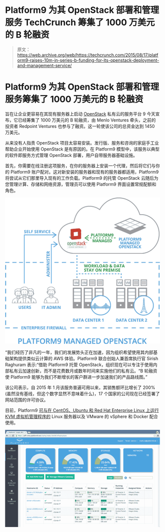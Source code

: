 # Platform9 为其 OpenStack 部署和管理服务 TechCrunch 筹集了 1000 万美元的 B 轮融资

> 原文：<https://web.archive.org/web/https://techcrunch.com/2015/08/17/platform9-raises-10m-in-series-b-funding-for-its-openstack-deployment-and-management-service/>

# Platform9 为其 OpenStack 部署和管理服务筹集了 1000 万美元的 B 轮融资

旨在让企业更容易在其现有服务器上启动 [OpenStack](https://web.archive.org/web/20221210022749/https://www.openstack.org/) 私有云的服务平台 9 今天宣布，它已经筹集了 1000 万美元的 B 轮融资，由 Menlo Ventures 牵头，之前的投资者 Redpoint Ventures 也参与了融资。这一轮使该公司的总资金达到 1450 万美元。

从来没有人指责 OpenStack 项目太容易安装。发行版、服务和咨询的家庭手工业帮助企业开始使用 OpenStack 是有原因的。在 Platform9 模型中，该服务以典型的软件即服务方式管理 OpenStack 部署，用户自带服务器基础设施。

首先，你需要在线注册这项服务，在你的服务器上安装一个代理，然后将它们与你的 Platform9 账户配对。这对新安装的服务器和现有的服务器都适用，Platform9 将尝试从它们那里导入现有的工作负载。Platform9 的托管 OpenStack 云随后为您管理计算、存储和网络资源，管理员可以使用 Platform9 界面设置常规配额和角色。

![3](img/cffe377519f96d6f0f1e466fa4264c74.png)

“我们经历了非凡的一年，我们的发展势头正在加速，因为组织希望使用其内部基础架构提供类似云计算的 AWS 体验。Platform9 联合创始人兼首席执行官 Sirish Raghuram 表示:“借助 Platform9 托管 OpenStack，组织现在可以专注于使用内部私有云加速创新，而不是花费数月或数年时间来实施他们的私有云。“B 轮融资使 Platform9 能够为我们不断增长的客户群进一步加速我们的产品路线图。”

该公司表示，自 2015 年 1 月该服务普遍可用以来，其销售额环比增长了 200%(虽然没有基线，但这个数字显然不意味着什么)，17 个国家的公司现在已经签署了网站范围的许可协议。

目前，Platform9 [可与在 CentOS、Ubuntu 和 Red Hat Enterprise Linux 上运行 KVM 虚拟机管理程序的](https://web.archive.org/web/20221210022749/http://platform9.com/product/supported_platforms.html) Linux 服务器以及 VMware 的 vSphere 和 Docker 配合使用。

![2 - vSphere infrastructure discovered (1)](img/caa2e272f8f18ab5d932724afde538a2.png)